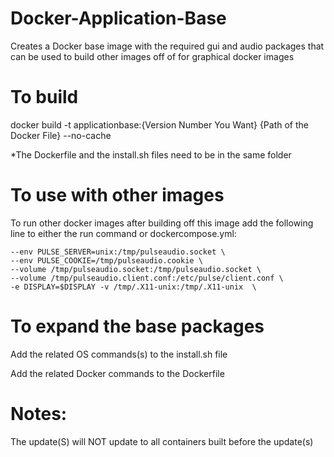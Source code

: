 # Docker-Application-Base
Creates a Docker base image with the required gui and audio packages that can be used to build other images off of for graphical docker images

# To build
docker build -t applicationbase:{Version Number You Want} {Path of the Docker File} --no-cache

*The Dockerfile and the install.sh files need to be in the same folder

# To use with other images
To run other docker images after building off this image add the following line to either the run command or dockercompose.yml:

    --env PULSE_SERVER=unix:/tmp/pulseaudio.socket \
    --env PULSE_COOKIE=/tmp/pulseaudio.cookie \
    --volume /tmp/pulseaudio.socket:/tmp/pulseaudio.socket \
    --volume /tmp/pulseaudio.client.conf:/etc/pulse/client.conf \
    -e DISPLAY=$DISPLAY -v /tmp/.X11-unix:/tmp/.X11-unix  \

# To expand the base packages
Add the related OS commands(s) to the install.sh file

Add the related Docker commands to the Dockerfile

# Notes:
The update(S) will NOT update to all containers built before the update(s)
